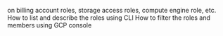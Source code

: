 

 on billing account roles, storage access roles, compute engine role, etc. 
How to list and describe the roles using CLI
How to filter the roles and members using GCP console

